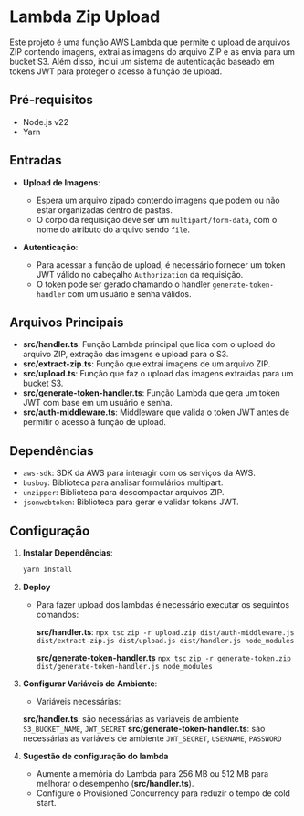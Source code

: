 # Lambda Zip Upload

Este projeto é uma função AWS Lambda que permite o upload de arquivos ZIP contendo imagens, extrai as imagens do arquivo ZIP e as envia para um bucket S3. Além disso, inclui um sistema de autenticação baseado em tokens JWT para proteger o acesso à função de upload.

## Pré-requisitos

- Node.js v22
- Yarn

## Entradas

- **Upload de Imagens**:

  - Espera um arquivo zipado contendo imagens que podem ou não estar organizadas dentro de pastas.
  - O corpo da requisição deve ser um `multipart/form-data`, com o nome do atributo do arquivo sendo `file`.

- **Autenticação**:
  - Para acessar a função de upload, é necessário fornecer um token JWT válido no cabeçalho `Authorization` da requisição.
  - O token pode ser gerado chamando o handler `generate-token-handler` com um usuário e senha válidos.

## Arquivos Principais

- **src/handler.ts**: Função Lambda principal que lida com o upload do arquivo ZIP, extração das imagens e upload para o S3.
- **src/extract-zip.ts**: Função que extrai imagens de um arquivo ZIP.
- **src/upload.ts**: Função que faz o upload das imagens extraídas para um bucket S3.
- **src/generate-token-handler.ts**: Função Lambda que gera um token JWT com base em um usuário e senha.
- **src/auth-middleware.ts**: Middleware que valida o token JWT antes de permitir o acesso à função de upload.

## Dependências

- `aws-sdk`: SDK da AWS para interagir com os serviços da AWS.
- `busboy`: Biblioteca para analisar formulários multipart.
- `unzipper`: Biblioteca para descompactar arquivos ZIP.
- `jsonwebtoken`: Biblioteca para gerar e validar tokens JWT.

## Configuração

1. **Instalar Dependências**:

   ```sh
   yarn install
   ```

2. **Deploy**

   - Para fazer upload dos lambdas é necessário executar os seguintos comandos:

     **src/handler.ts**:
     `npx tsc`
     `zip -r upload.zip dist/auth-middleware.js dist/extract-zip.js dist/upload.js dist/handler.js node_modules`

     **src/generate-token-handler.ts**
     `npx tsc`
     `zip -r generate-token.zip dist/generate-token-handler.js node_modules`

3. **Configurar Variáveis de Ambiente**:

   - Variáveis necessárias:

   **src/handler.ts**: são necessárias as variáveis de ambiente `S3_BUCKET_NAME`, `JWT_SECRET`
   **src/generate-token-handler.ts**: são necessárias as variáveis de ambiente `JWT_SECRET`, `USERNAME`, `PASSWORD`

4. **Sugestão de configuração do lambda**

   - Aumente a memória do Lambda para 256 MB ou 512 MB para melhorar o desempenho (**src/handler.ts**).
   - Configure o Provisioned Concurrency para reduzir o tempo de cold start.
